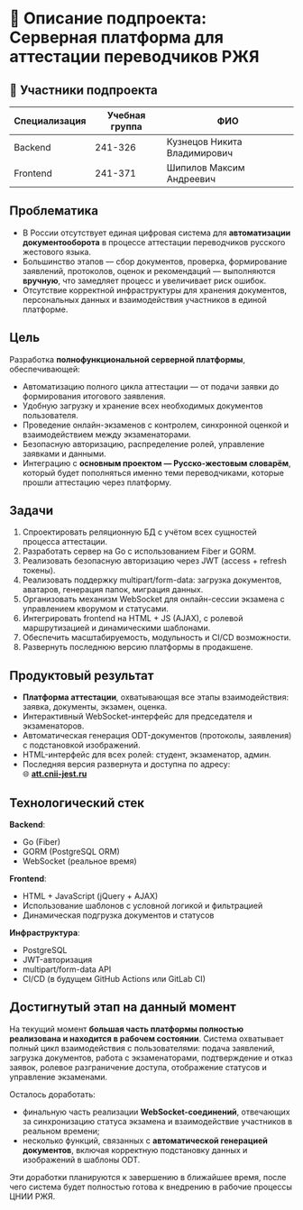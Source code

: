 # 📘 Описание подпроекта: Серверная платформа для аттестации переводчиков РЖЯ

## 👥 Участники подпроекта

| Специализация | Учебная группа | ФИО                             |
|----------------|----------------|----------------------------------|
| Backend        | 241-326        | Кузнецов Никита Владимирович    |
| Frontend       | 241-371        | Шипилов Максим Андреевич        |

## Проблематика

- В России отсутствует единая цифровая система для **автоматизации документооборота** в процессе аттестации переводчиков русского жестового языка.
- Большинство этапов — сбор документов, проверка, формирование заявлений, протоколов, оценок и рекомендаций — выполняются **вручную**, что замедляет процесс и увеличивает риск ошибок.
- Отсутствие корректной инфраструктуры для хранения документов, персональных данных и взаимодействия участников в единой платформе.

## Цель

Разработка **полнофункциональной серверной платформы**, обеспечивающей:

- Автоматизацию полного цикла аттестации — от подачи заявки до формирования итогового заявления.
- Удобную загрузку и хранение всех необходимых документов пользователя.
- Проведение онлайн-экзаменов с контролем, синхронной оценкой и взаимодействием между экзаменаторами.
- Безопасную авторизацию, распределение ролей, управление заявками и данными.
- Интеграцию с **основным проектом — Русско-жестовым словарём**, который будет пополняться именно теми переводчиками, которые прошли аттестацию через платформу.

## Задачи

1. Спроектировать реляционную БД с учётом всех сущностей процесса аттестации.
2. Разработать сервер на Go с использованием Fiber и GORM.
3. Реализовать безопасную авторизацию через JWT (access + refresh токены).
4. Реализовать поддержку multipart/form-data: загрузка документов, аватаров, генерация папок, миграция данных.
5. Организовать механизм WebSocket для онлайн-сессии экзамена с управлением кворумом и статусами.
6. Интегрировать frontend на HTML + JS (AJAX), с ролевой маршрутизацией и динамическими шаблонами.
7. Обеспечить масштабируемость, модульность и CI/CD возможности.
8. Развернуть последнюю версию платформы в продакшене.

## Продуктовый результат

- **Платформа аттестации**, охватывающая все этапы взаимодействия: заявка, документы, экзамен, оценка.
- Интерактивный WebSocket-интерфейс для председателя и экзаменаторов.
- Автоматическая генерация ODT-документов (протоколы, заявления) с подстановкой изображений.
- HTML-интерфейс для всех ролей: студент, экзаменатор, админ.
- Последняя версия развернута и доступна по адресу:  
  🌐 **[att.cnii-jest.ru](https://att.cnii-jest.ru)**

## Технологический стек

**Backend**:
- Go (Fiber)
- GORM (PostgreSQL ORM)
- WebSocket (реальное время)

**Frontend**:
- HTML + JavaScript (jQuery + AJAX)
- Использование шаблонов с условной логикой и фильтрацией
- Динамическая подгрузка документов и статусов

**Инфраструктура**:
- PostgreSQL
- JWT-авторизация
- multipart/form-data API
- CI/CD (в будущем GitHub Actions или GitLab CI)

## Достигнутый этап на данный момент

На текущий момент **большая часть платформы полностью реализована и находится в рабочем состоянии**. Система охватывает полный цикл взаимодействия с пользователями: подача заявлений, загрузка документов, работа с экзаменаторами, подтверждение и отказ заявок, ролевое разграничение доступа, отображение статусов и управление экзаменами.

Осталось доработать:

- финальную часть реализации **WebSocket-соединений**, отвечающих за синхронизацию статуса экзамена и взаимодействие участников в реальном времени;
- несколько функций, связанных с **автоматической генерацией документов**, включая корректную подстановку данных и изображений в шаблоны ODT.

Эти доработки планируются к завершению в ближайшее время, после чего система будет полностью готова к внедрению в рабочие процессы ЦНИИ РЖЯ.




